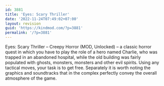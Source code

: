 ```yaml
---
id: 3881
title: 'Eyes: Scary Thriller'
date: '2022-11-24T07:49:02+07:00'
layout: revision
guid: 'https://kindmod.com/?p=3881'
permalink: '/?p=3881'
---
```


Eyes: Scary Thriller – Creepy Horror (MOD, Unlocked) – a classic horror quest in which you have to play the role of a hero named Charlie, who was trapped in an abandoned hospital, while the old building was fairly populated with ghosts, monsters, monsters and other evil spirits. Using any tactical moves, your task is to get free. Separately it is worth noting the graphics and soundtracks that in the complex perfectly convey the overall atmosphere of the game.